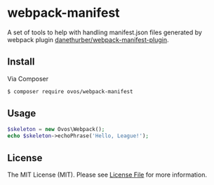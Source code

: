# webpack-manifest

A set of tools to help with handling manifest.json files generated by webpack plugin
[danethurber/webpack-manifest-plugin](https://github.com/danethurber/webpack-manifest-plugin).


## Install

Via Composer

``` bash
$ composer require ovos/webpack-manifest
```

## Usage

``` php
$skeleton = new Ovos\Webpack();
echo $skeleton->echoPhrase('Hello, League!');
```

## License

The MIT License (MIT). Please see [License File](LICENSE.md) for more information.

[ico-version]: https://img.shields.io/packagist/v/ovos/webpack-manifest.svg?style=flat-square
[ico-license]: https://img.shields.io/badge/license-MIT-brightgreen.svg?style=flat-square
[ico-travis]: https://img.shields.io/travis/ovos/webpack-manifest/master.svg?style=flat-square
[ico-scrutinizer]: https://img.shields.io/scrutinizer/coverage/g/ovos/webpack-manifest.svg?style=flat-square
[ico-code-quality]: https://img.shields.io/scrutinizer/g/ovos/webpack-manifest.svg?style=flat-square
[ico-downloads]: https://img.shields.io/packagist/dt/ovos/webpack-manifest.svg?style=flat-square

[link-packagist]: https://packagist.org/packages/ovos/webpack-manifest
[link-travis]: https://travis-ci.org/ovos/webpack-manifest
[link-scrutinizer]: https://scrutinizer-ci.com/g/ovos/webpack-manifest/code-structure
[link-code-quality]: https://scrutinizer-ci.com/g/ovos/webpack-manifest
[link-downloads]: https://packagist.org/packages/ovos/webpack-manifest
[link-author]: https://github.com/mh-ovos
